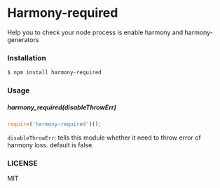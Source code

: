 
# Harmony-required

Help you to check your node process is enable harmony and harmony-generators

### Installation

```bash
$ npm install harmony-required
```

### Usage

##### harmony_required(disableThrowErr)

```js
require('harmony-required')();
```

`disableThrowErr`: tells this module whether it need to throw error of harmony loss. default is false.

### LICENSE

MIT
